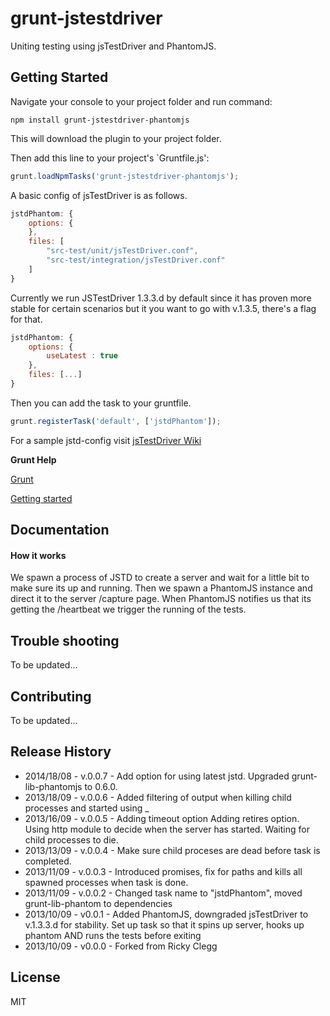 # grunt-jstestdriver

Uniting testing using jsTestDriver and PhantomJS.

## Getting Started
Navigate your console to your project folder and run command:

```
npm install grunt-jstestdriver-phantomjs
```

This will download the plugin to your project folder.

Then add this line to your project's `Gruntfile.js':

```javascript
grunt.loadNpmTasks('grunt-jstestdriver-phantomjs');
```

A basic config of jsTestDriver is as follows.

```javascript
jstdPhantom: {  
	options: {
	},
    files: [
		"src-test/unit/jsTestDriver.conf", 
		"src-test/integration/jsTestDriver.conf"
	]
}
```

Currently we run JSTestDriver 1.3.3.d by default since it has proven more stable for certain scenarios but it you want to go with v.1.3.5, there's a flag for that.
```javascript
jstdPhantom: {  
	options: {
		useLatest : true
	},
	files: [...]
}
```

Then you can add the task to your gruntfile.

```javascript
grunt.registerTask('default', ['jstdPhantom']);
```

For a sample jstd-config visit [jsTestDriver Wiki](https://code.google.com/p/js-test-driver/wiki/ConfigurationFile)


**Grunt Help**

[Grunt](http://gruntjs.com/)

[Getting started](http://gruntjs.com/getting-started)

## Documentation

#### How it works
We spawn a process of JSTD to create a server and wait for a little bit to make sure its up and running. Then we spawn a PhantomJS instance and direct it to the server /capture page. When PhantomJS notifies us that its getting the /heartbeat we trigger the running of the tests.


## Trouble shooting
To be updated...

## Contributing
To be updated...


## Release History
* 2014/18/08 - v.0.0.7 - Add option for using latest jstd. Upgraded grunt-lib-phantomjs to 0.6.0.
* 2013/18/09 - v.0.0.6 - Added filtering of output when killing child processes and started using _
* 2013/16/09 - v.0.0.5 - Adding timeout option Adding retires option. Using http module to decide when the server has started. Waiting for child processes to die.
* 2013/13/09 - v.0.0.4 - Make sure child proceses are dead before task is completed.
* 2013/11/09 - v.0.0.3 - Introduced promises, fix for paths and kills all spawned processes when task is done.
* 2013/11/09 - v.0.0.2 - Changed task name to "jstdPhantom", moved grunt-lib-phantom to dependencies
* 2013/10/09 - v0.0.1 - Added PhantomJS, downgraded jsTestDriver to v.1.3.3.d for stability. Set up task so that it spins up server, hooks up phantom AND runs the tests before exiting
* 2013/10/09 - v0.0.0 - Forked from Ricky Clegg


## License
MIT
